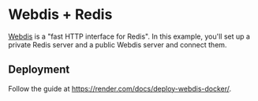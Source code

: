 # Webdis + Redis

[Webdis](https://webd.is) is a "fast HTTP interface for Redis". In this example, you'll set up a
private Redis server and a public Webdis server and connect them.

## Deployment

Follow the guide at https://render.com/docs/deploy-webdis-docker/.
